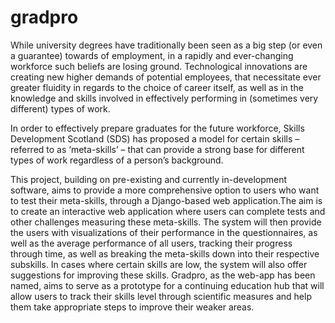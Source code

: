 # gradpro
While university degrees have traditionally been seen as a big step (or even a guarantee) towards of employment, in a rapidly and ever-changing workforce such beliefs are losing ground. Technological innovations are creating new higher demands of potential employees, that necessitate ever greater fluidity in regards to the choice of career itself, as well as in the knowledge and skills involved in effectively performing in (sometimes very different) types of work.

In order to effectively prepare graduates for the future workforce, Skills Development Scotland (SDS) has proposed a model for certain skills – referred to as ‘meta-skills’ – that can provide a strong base for different types of work regardless of a person’s background. 

This project, building on pre-existing and currently in-development software, aims to provide a more comprehensive option to users who want to test their meta-skills, through a Django-based web application.The aim  is to create an interactive web application where users can complete tests and other challenges measuring these meta-skills. The system will then provide the users with visualizations of their performance in the questionnaires, as well as the average performance of all users, tracking their progress through time, as well as breaking the meta-skills down into their respective subskills.  In cases where certain skills are low, the system will also offer suggestions for improving these skills. Gradpro, as the web-app has been named, aims to serve as a prototype for a continuing education hub that will allow users to track their skills level through scientific measures and help them take appropriate steps to improve their weaker areas.
 
